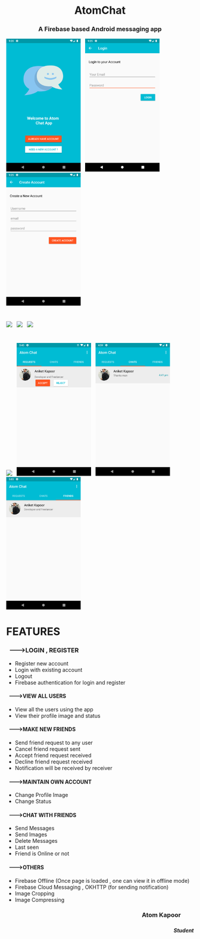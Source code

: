 # <h1 align = "center">AtomChat</h1>
### <h3 align= "center">A Firebase based Android messaging app</h1>
<img src="https://github.com/AtomKapoor/AtomChat/blob/master/Screenshots/Screenshot_1588348259.png" width="200"> &nbsp; 
<img src="https://github.com/AtomKapoor/AtomChat/blob/master/Screenshots/Screenshot_1588348514.png" width="200"> &nbsp; 
<img src="https://github.com/AtomKapoor/AtomChat/blob/master/Screenshots/Screenshot_1588348528.png" width="200"> &nbsp; 
#
<img src="https://github.com/AtomKapoor/AtomChat/blob/master/Screenshots/Screenshot_1588448385.png" width="200"> &nbsp; <img src="https://github.com/AtomKapoor/AtomChat/blob/master/Screenshots/Screenshot_1588448385.png" width="200"> &nbsp; <img src="https://github.com/AtomKapoor/AtomChat/blob/master/Screenshots/Screenshot_1588448385.png" width="200"> &nbsp; 
#
<img src="https://github.com/AtomKapoor/AtomChat/blob/master/Screenshots/Screenshot_1589277404" width="200"> &nbsp; <img src="https://github.com/AtomKapoor/AtomChat/blob/master/Screenshots/Screenshot_1589364935.png" width="200"> &nbsp; <img src="https://github.com/AtomKapoor/AtomChat/blob/master/Screenshots/Screenshot_1589369384.png" width="200"> &nbsp; <img src="https://github.com/AtomKapoor/AtomChat/blob/master/Screenshots/Screenshot_1589369601.png" width="200">
#
#
# FEATURES

### &nbsp;  --->LOGIN , REGISTER
* Register new account
* Login with existing account
* Logout
* Firebase authentication for login and register

#### &nbsp; --->VIEW ALL USERS
* View all the users using the app
* View their profile image and status

#### &nbsp; --->MAKE NEW FRIENDS
* Send friend request to any user
* Cancel friend request sent
* Accept friend request received
* Decline friend request received
* Notification will be received by receiver

#### &nbsp; --->MAINTAIN OWN ACCOUNT
* Change Profile Image
* Change Status

#### &nbsp; --->CHAT WITH FRIENDS
* Send Messages
* Send Images
* Delete Messages
* Last seen 
* Friend is Online or not

#### &nbsp; --->OTHERS
* Firebase Offline (Once page is loaded , one can view it in offline mode)
* Firebase Cloud Messaging , OKHTTP (for sending notification)
* Image Cropping 
* Image Compressing

### <h3 align="right">Atom Kapoor &nbsp;&nbsp;&nbsp;&nbsp;&nbsp;&nbsp;&nbsp;&nbsp;</h5>
### <h5 align="right">Student</h5>
